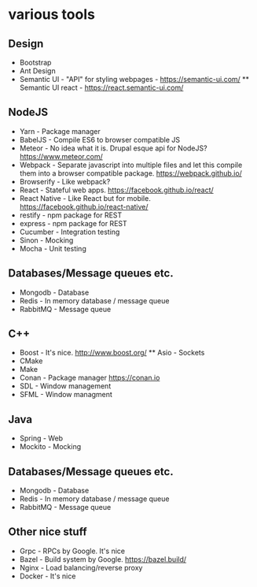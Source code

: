 # various tools
## Design
* Bootstrap
* Ant Design
* Semantic UI - "API" for styling webpages - https://semantic-ui.com/
** Semantic UI react - https://react.semantic-ui.com/

## NodeJS
* Yarn - Package manager
* BabelJS - Compile ES6 to browser compatible JS
* Meteor - No idea what it is. Drupal esque api for NodeJS? https://www.meteor.com/
* Webpack - Separate javascript into multiple files and let this compile them into a browser compatible package. https://webpack.github.io/
* Browserify - Like webpack? 
* React - Stateful web apps. https://facebook.github.io/react/
* React Native - Like React but for mobile. https://facebook.github.io/react-native/
* restify - npm package for REST
* express - npm package for REST
* Cucumber - Integration testing
* Sinon - Mocking
* Mocha - Unit testing

## Databases/Message queues etc.
* Mongodb - Database
* Redis - In memory database / message queue
* RabbitMQ - Message queue

## C++
* Boost - It's nice. http://www.boost.org/
** Asio - Sockets
* CMake
* Make
* Conan - Package manager https://conan.io
* SDL - Window management
* SFML - Window managment

## Java
* Spring - Web
* Mockito - Mocking

## Databases/Message queues etc.
* Mongodb - Database
* Redis - In memory database / message queue
* RabbitMQ - Message queue

## Other nice stuff
* Grpc - RPCs by Google. It's nice
* Bazel - Build system by Google. https://bazel.build/
* Nginx - Load balancing/reverse proxy
* Docker - It's nice

